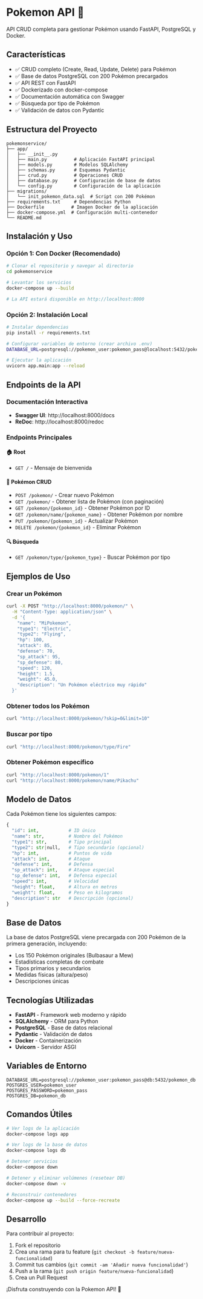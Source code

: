 # Pokemon API 🐉

API CRUD completa para gestionar Pokémon usando FastAPI, PostgreSQL y Docker.

## Características

- ✅ CRUD completo (Create, Read, Update, Delete) para Pokémon
- ✅ Base de datos PostgreSQL con 200 Pokémon precargados
- ✅ API REST con FastAPI
- ✅ Dockerizado con docker-compose
- ✅ Documentación automática con Swagger
- ✅ Búsqueda por tipo de Pokémon
- ✅ Validación de datos con Pydantic

## Estructura del Proyecto

```
pokemonservice/
├── app/
│   ├── __init__.py
│   ├── main.py          # Aplicación FastAPI principal
│   ├── models.py        # Modelos SQLAlchemy
│   ├── schemas.py       # Esquemas Pydantic
│   ├── crud.py          # Operaciones CRUD
│   ├── database.py      # Configuración de base de datos
│   └── config.py        # Configuración de la aplicación
├── migrations/
│   └── init_pokemon_data.sql  # Script con 200 Pokémon
├── requirements.txt     # Dependencias Python
├── Dockerfile          # Imagen Docker de la aplicación
├── docker-compose.yml  # Configuración multi-contenedor
└── README.md
```

## Instalación y Uso

### Opción 1: Con Docker (Recomendado)

```bash
# Clonar el repositorio y navegar al directorio
cd pokemonservice

# Levantar los servicios
docker-compose up --build

# La API estará disponible en http://localhost:8000
```

### Opción 2: Instalación Local

```bash
# Instalar dependencias
pip install -r requirements.txt

# Configurar variables de entorno (crear archivo .env)
DATABASE_URL=postgresql://pokemon_user:pokemon_pass@localhost:5432/pokemon_db

# Ejecutar la aplicación
uvicorn app.main:app --reload
```

## Endpoints de la API

### Documentación Interactiva
- **Swagger UI**: http://localhost:8000/docs
- **ReDoc**: http://localhost:8000/redoc

### Endpoints Principales

#### 🏠 Root
- `GET /` - Mensaje de bienvenida

#### 🐉 Pokémon CRUD
- `POST /pokemon/` - Crear nuevo Pokémon
- `GET /pokemon/` - Obtener lista de Pokémon (con paginación)
- `GET /pokemon/{pokemon_id}` - Obtener Pokémon por ID
- `GET /pokemon/name/{pokemon_name}` - Obtener Pokémon por nombre
- `PUT /pokemon/{pokemon_id}` - Actualizar Pokémon
- `DELETE /pokemon/{pokemon_id}` - Eliminar Pokémon

#### 🔍 Búsqueda
- `GET /pokemon/type/{pokemon_type}` - Buscar Pokémon por tipo

## Ejemplos de Uso

### Crear un Pokémon
```bash
curl -X POST "http://localhost:8000/pokemon/" \
  -H "Content-Type: application/json" \
  -d '{
    "name": "MiPokemon",
    "type1": "Electric",
    "type2": "Flying",
    "hp": 100,
    "attack": 85,
    "defense": 70,
    "sp_attack": 95,
    "sp_defense": 80,
    "speed": 120,
    "height": 1.5,
    "weight": 45.0,
    "description": "Un Pokémon eléctrico muy rápido"
  }'
```

### Obtener todos los Pokémon
```bash
curl "http://localhost:8000/pokemon/?skip=0&limit=10"
```

### Buscar por tipo
```bash
curl "http://localhost:8000/pokemon/type/Fire"
```

### Obtener Pokémon específico
```bash
curl "http://localhost:8000/pokemon/1"
curl "http://localhost:8000/pokemon/name/Pikachu"
```

## Modelo de Datos

Cada Pokémon tiene los siguientes campos:

```python
{
  "id": int,           # ID único
  "name": str,         # Nombre del Pokémon
  "type1": str,        # Tipo principal
  "type2": str|null,   # Tipo secundario (opcional)
  "hp": int,           # Puntos de vida
  "attack": int,       # Ataque
  "defense": int,      # Defensa
  "sp_attack": int,    # Ataque especial
  "sp_defense": int,   # Defensa especial
  "speed": int,        # Velocidad
  "height": float,     # Altura en metros
  "weight": float,     # Peso en kilogramos
  "description": str   # Descripción (opcional)
}
```

## Base de Datos

La base de datos PostgreSQL viene precargada con 200 Pokémon de la primera generación, incluyendo:
- Los 150 Pokémon originales (Bulbasaur a Mew)
- Estadísticas completas de combate
- Tipos primarios y secundarios
- Medidas físicas (altura/peso)
- Descripciones únicas

## Tecnologías Utilizadas

- **FastAPI** - Framework web moderno y rápido
- **SQLAlchemy** - ORM para Python
- **PostgreSQL** - Base de datos relacional
- **Pydantic** - Validación de datos
- **Docker** - Containerización
- **Uvicorn** - Servidor ASGI

## Variables de Entorno

```env
DATABASE_URL=postgresql://pokemon_user:pokemon_pass@db:5432/pokemon_db
POSTGRES_USER=pokemon_user
POSTGRES_PASSWORD=pokemon_pass
POSTGRES_DB=pokemon_db
```

## Comandos Útiles

```bash
# Ver logs de la aplicación
docker-compose logs app

# Ver logs de la base de datos
docker-compose logs db

# Detener servicios
docker-compose down

# Detener y eliminar volúmenes (resetear DB)
docker-compose down -v

# Reconstruir contenedores
docker-compose up --build --force-recreate
```

## Desarrollo

Para contribuir al proyecto:

1. Fork el repositorio
2. Crea una rama para tu feature (`git checkout -b feature/nueva-funcionalidad`)
3. Commit tus cambios (`git commit -am 'Añadir nueva funcionalidad'`)
4. Push a la rama (`git push origin feature/nueva-funcionalidad`)
5. Crea un Pull Request

¡Disfruta construyendo con la Pokemon API! 🚀 